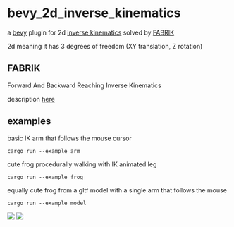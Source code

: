 # bevy_2d_inverse_kinematics

a [bevy](https://bevyengine.org/) plugin for 2d [inverse kinematics](https://en.wikipedia.org/wiki/Inverse_kinematics) solved by [FABRIK](http://www.andreasaristidou.com/FABRIK.html)


2d meaning it has 3 degrees of freedom (XY translation, Z rotation)

## FABRIK
Forward And Backward Reaching Inverse Kinematics

description [here](http://www.andreasaristidou.com/FABRIK.html)

## examples
basic IK arm that follows the mouse cursor
```
cargo run --example arm
```

cute frog procedurally walking with IK animated leg
```
cargo run --example frog
```

equally cute frog from a gltf model with a single arm that follows the mouse
```
cargo run --example model
```
![](https://github.com/ntibi/bevy_2d_inverse_kinematics/blob/master/misc/arm.gif)
![](https://github.com/ntibi/bevy_2d_inverse_kinematics/blob/master/misc/frog.gif)
